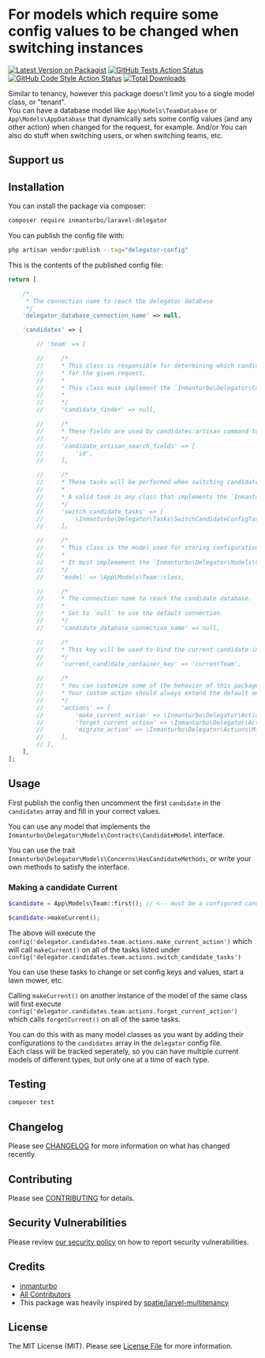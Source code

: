 # For models which require some config values to be changed when switching instances

[![Latest Version on Packagist](https://img.shields.io/packagist/v/inmanturbo/laravel-delegator.svg?style=flat-square)](https://packagist.org/packages/inmanturbo/laravel-delegator)
[![GitHub Tests Action Status](https://img.shields.io/github/actions/workflow/status/inmanturbo/laravel-delegator/run-tests.yml?branch=main&label=tests&style=flat-square)](https://github.com/inmanturbo/laravel-delegator/actions?query=workflow%3Arun-tests+branch%3Amain)
[![GitHub Code Style Action Status](https://img.shields.io/github/actions/workflow/status/inmanturbo/laravel-delegator/fix-php-code-style-issues.yml?branch=main&label=code%20style&style=flat-square)](https://github.com/inmanturbo/laravel-delegator/actions?query=workflow%3A"Fix+PHP+code+style+issues"+branch%3Amain)
[![Total Downloads](https://img.shields.io/packagist/dt/inmanturbo/laravel-delegator.svg?style=flat-square)](https://packagist.org/packages/inmanturbo/laravel-delegator)

Similar to tenancy, however this package doesn't limit you to a single model class, or "tenant".   
You can have a database model like `App\Models\TeamDatabase` or `App\Models\AppDatabase` that dynamically sets some config values (and any other action) when changed for the request, for example.
And/or You can also do stuff when switching users, or when switching teams, etc.

## Support us

## Installation

You can install the package via composer:

```bash
composer require inmanturbo/laravel-delegator
```

You can publish the config file with:

```bash
php artisan vendor:publish --tag="delegator-config"
```

This is the contents of the published config file:

```php
return [

    /*
     * The connection name to reach the delegator database
     */
    'delegator_database_connection_name' => null,

    'candidates' => [

        // 'team' => [

        //     /*
        //     * This class is responsible for determining which candidate should be current
        //     * for the given request.
        //     *
        //     * This class must implement the `Inmanturbo\Delegator\Contracts\CandidateFinder` interface.
        //     *
        //     */
        //     'candidate_finder' => null,

        //     /*
        //     * These fields are used by candidates:artisan command to match one or more tenant
        //     */
        //     'candidate_artisan_search_fields' => [
        //         'id',
        //     ],

        //     /*
        //     * These tasks will be performed when switching candidates.
        //     *
        //     * A valid task is any class that implements the `Inmanturbo\Delegator\Contracts\SwitchCandidateTask` interface.
        //     */
        //     'switch_candidate_tasks' => [
        //         \Inmanturbo\Delegator\Tasks\SwitchCandidateConfigTask::class,
        //     ],

        //     /*
        //     * This class is the model used for storing configuration on candidates.
        //     *
        //     * It must implemement the `Inmanturbo\Delegator\Models\Contracts\CandidateModel` interface.
        //     */
        //     'model' => \App\Models\Team::class,

        //     /*
        //     * The connection name to reach the candidate database.
        //     *
        //     * Set to `null` to use the default connection.
        //     */
        //     'candidate_database_connection_name' => null,

        //     /*
        //     * This key will be used to bind the current candidate in the container.
        //     */
        //     'current_candidate_container_key' => 'currentTeam',

        //     /*
        //     * You can customize some of the behavior of this package by using your own custom action.
        //     * Your custom action should always extend the default one.
        //     */
        //     'actions' => [
        //         'make_current_action' => \Inmanturbo\Delegator\Actions\MakeCandidateCurrentAction::class,
        //         'forget_current_action' => \Inmanturbo\Delegator\Actions\ForgetCandidateCurrentAction::class,
        //         'migrate_action' => \Inmanturbo\Delegator\Actions\MigrateCandidateAction::class,
        //     ],
        // ],
    ],
];
```

## Usage

First publish the config then uncomment the first `candidate` in the `candidates` array and fill in your correct values.

You can use any model that implements the `Inmanturbo\Delegator\Models\Contracts\CandidateModel` interface.   

You can use the trait `Inmanturbo\Delegator\Models\Concerns\HasCandidateMethods`, or write your own methods to satisfy the interface.

### Making a candidate Current

```php
$candidate = App\Models\Team::first(); // <-- must be a configured candidate `model` which implements

$candidate->makeCurrent();
```

The above will execute the `config('delegator.candidates.team.actions.make_current_action')` which will call `makeCurrent()` on all of the tasks listed under `config('delegator.candidates.team.actions.switch_candidate_tasks')`

You can use these tasks to change or set config keys and values, start a lawn mower, etc.

Calling `makeCurrent()` on another instance of the model of the same class will first execute `config('delegator.candidates.team.actions.forget_current_action')` which calls `forgetCurrent()` on all of the same tasks.

You can do this with as many model classes as you want by adding their configurations to the `candidates` array in the `delegator` config file.   
Each class will be tracked seperately, so you can have multiple current models of different types, but only one at a time of each type.

## Testing

```bash
composer test
```

## Changelog

Please see [CHANGELOG](CHANGELOG.md) for more information on what has changed recently.

## Contributing

Please see [CONTRIBUTING](CONTRIBUTING.md) for details.

## Security Vulnerabilities

Please review [our security policy](../../security/policy) on how to report security vulnerabilities.

## Credits

- [inmanturbo](https://github.com/inmanturbo)
- [All Contributors](../../contributors)
- This package was heavily inspired by [spatie/larvel-multitenancy](https://github.com/spatie/laravel-multitenancy)

## License

The MIT License (MIT). Please see [License File](LICENSE.md) for more information.
